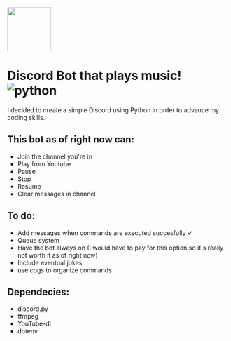 <img src="https://www.adweek.com/wp-content/uploads/2021/01/DiscordLogo3-2.jpg" height="100">

# Discord Bot that plays music! ![python](https://img.shields.io/badge/Python-3.9.5%20-brightgreen)

I decided to create a simple Discord using Python in order to advance my coding skills.

## This bot as of right now can:

- Join the channel you're in
- Play from Youtube
- Pause
- Stop
- Resume
- Clear messages in channel

## To do:

- Add messages when commands are executed succesfully ✔
- Queue system
- Have the bot always on (I would have to pay for this option so it's really not worth it as of right now)
- Include eventual jokes
- use cogs to organize commands

## Dependecies:

- discord.py
- ffmpeg
- YouTube-dl
- dotenv
